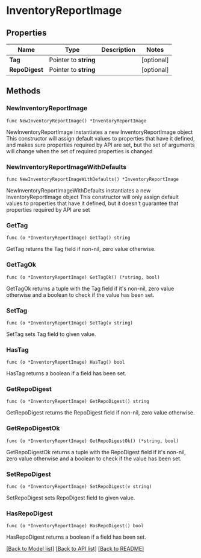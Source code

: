 # InventoryReportImage

## Properties

Name | Type | Description | Notes
------------ | ------------- | ------------- | -------------
**Tag** | Pointer to **string** |  | [optional] 
**RepoDigest** | Pointer to **string** |  | [optional] 

## Methods

### NewInventoryReportImage

`func NewInventoryReportImage() *InventoryReportImage`

NewInventoryReportImage instantiates a new InventoryReportImage object
This constructor will assign default values to properties that have it defined,
and makes sure properties required by API are set, but the set of arguments
will change when the set of required properties is changed

### NewInventoryReportImageWithDefaults

`func NewInventoryReportImageWithDefaults() *InventoryReportImage`

NewInventoryReportImageWithDefaults instantiates a new InventoryReportImage object
This constructor will only assign default values to properties that have it defined,
but it doesn't guarantee that properties required by API are set

### GetTag

`func (o *InventoryReportImage) GetTag() string`

GetTag returns the Tag field if non-nil, zero value otherwise.

### GetTagOk

`func (o *InventoryReportImage) GetTagOk() (*string, bool)`

GetTagOk returns a tuple with the Tag field if it's non-nil, zero value otherwise
and a boolean to check if the value has been set.

### SetTag

`func (o *InventoryReportImage) SetTag(v string)`

SetTag sets Tag field to given value.

### HasTag

`func (o *InventoryReportImage) HasTag() bool`

HasTag returns a boolean if a field has been set.

### GetRepoDigest

`func (o *InventoryReportImage) GetRepoDigest() string`

GetRepoDigest returns the RepoDigest field if non-nil, zero value otherwise.

### GetRepoDigestOk

`func (o *InventoryReportImage) GetRepoDigestOk() (*string, bool)`

GetRepoDigestOk returns a tuple with the RepoDigest field if it's non-nil, zero value otherwise
and a boolean to check if the value has been set.

### SetRepoDigest

`func (o *InventoryReportImage) SetRepoDigest(v string)`

SetRepoDigest sets RepoDigest field to given value.

### HasRepoDigest

`func (o *InventoryReportImage) HasRepoDigest() bool`

HasRepoDigest returns a boolean if a field has been set.


[[Back to Model list]](../README.md#documentation-for-models) [[Back to API list]](../README.md#documentation-for-api-endpoints) [[Back to README]](../README.md)


